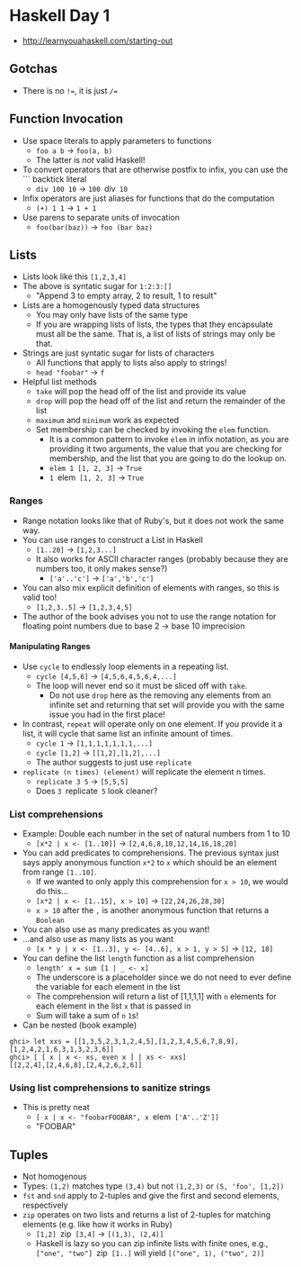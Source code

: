 # Haskell Day 1

- http://learnyouahaskell.com/starting-out

## Gotchas
- There is no `!=`, it is just `/=`

## Function Invocation

- Use space literals to apply parameters to functions
  - `foo a b` -> `foo(a, b)`
  - The latter is _not_ valid Haskell!
- To convert operators that are otherwise postfix to infix, you can use the ``` backtick literal
  - `div 100 10` ->  `100 `div` 10`
- Infix operators are just aliases for functions that do the computation
	- `(+) 1 1` -> `1 + 1`
- Use parens to separate units of invocation
	- `foo(bar(baz))` -> `foo (bar baz)`

## Lists

- Lists look like this `[1,2,3,4]`
- The above is syntatic sugar for `1:2:3:[]`
	- "Append 3 to empty array, 2 to result, 1 to result"
- Lists are a homogenously typed data structures
	- You may only have lists of the same type
	- If you are wrapping lists of lists, the types that they encapsulate must all be the same. That is, a list of lists of strings may only be that.
- Strings are just syntatic sugar for lists of characters
	- All functions that apply to lists also apply to strings!
	- `head "foobar"` -> `f`
- Helpful list methods
	- `take` will pop the head off of the list and provide its value
	- `drop` will pop the head off of the list and return the remainder of the list
	- `maximum` and `minimum` work as expected
	- Set membership can be checked by invoking the `elem` function.
		- It is a common pattern to invoke `elem` in infix notation, as you are providing it two arguments, the value that you are checking for membership, and the list that you are going to do the lookup on.
		- `elem 1 [1, 2, 3]` -> `True`
		- `1 `elem` [1, 2, 3]` -> `True`

### Ranges

- Range notation looks like that of Ruby's, but it does not work the same way. 
- You can use ranges to construct a List in Haskell
	- `[1..20]` -> `[1,2,3...]`
	- It also works for ASCII character ranges (probably because they are numbers too, it only makes sense?)
		- `['a'..'c']` -> `['a','b','c']`
- You can also mix explicit definition of elements with ranges, so this is valid too!
	- `[1,2,3..5]` -> `[1,2,3,4,5]`
- The author of the book advises you not to use the range notation for floating point numbers due to base 2 -> base 10 imprecision

#### Manipulating Ranges

- Use `cycle` to endlessly loop elements in a repeating list.
	- `cycle [4,5,6]` -> `[4,5,6,4,5,6,4,...]`
	- The loop will never end so it must be sliced off with `take`.
		- Do not use `drop` here as the removing any elements from an infinite set and returning that set will provide you with the same issue you had in the first place!
- In contrast, `repeat` will operate only on one element. If you provide it a list, it will cycle that same list an infinite amount of times.
	- `cycle 1` -> `[1,1,1,1,1,1,1,...]`
	- `cycle [1,2]` -> `[[1,2],[1,2],...]`
	- The author suggests to just use `replicate`
- `replicate (n times) (element)` will replicate the element n times.
	- `replicate 3 5` -> `[5,5,5]`
	- Does `3 `replicate` 5` look cleaner?

### List comprehensions

- Example: Double each number in the set of natural numbers from 1 to 10
	- `[x*2 | x <- [1..10]]` -> `[2,4,6,8,10,12,14,16,18,20]`
- You can add predicates to comprehensions. The previous syntax just says apply anonymous function `x*2` to `x` which should be an element from range `[1..10]`.
	- If we wanted to only apply this comprehension for `x > 10`, we would do this...
	- `[x*2 | x <- [1..15], x > 10]` -> `[22,24,26,28,30]`
	- `x > 10` after the `,` is another anonymous function that returns a `Boolean`
- You can also use as many predicates as you want!
- ...and also use as many lists as you want
	- `[x * y | x <- [1..3], y <- [4..6], x > 1, y > 5]` -> `[12, 18]`
- You can define the list `length` function as a list comprehension
	- `length' x = sum [1 | _ <- x]`
	- The underscore is a placeholder since we do not need to ever define the variable for each element in the list
	- The comprehension will return a list of [1,1,1,1] with `n` elements for each element in the list `x` that is passed in
	- Sum will take a sum of `n` `1`s!
- Can be nested (book example)

```
ghci> let xxs = [[1,3,5,2,3,1,2,4,5],[1,2,3,4,5,6,7,8,9],[1,2,4,2,1,6,3,1,3,2,3,6]]  
ghci> [ [ x | x <- xs, even x ] | xs <- xxs]  
[[2,2,4],[2,4,6,8],[2,4,2,6,2,6]]  
```

### Using list comprehensions to sanitize strings

- This is pretty neat
	- `[ x | x <- "foobarFOOBAR", x `elem` ['A'..'Z']]`
	- "FOOBAR"

## Tuples
- Not homogenous
- Types: `(1,2)` matches type `(3,4)` but not `(1,2,3)` or `(5, 'foo', [1,2])`
- `fst` and `snd` apply to 2-tuples and give the first and second elements, respectively
- `zip` operates on two lists and returns a list of 2-tuples for matching elements (e.g. like how it works in Ruby)
	- `[1,2] `zip` [3,4]` -> `[(1,3), (2,4)]`
	- Haskell is lazy so you can zip infinite lists with finite ones, e.g., `["one", "two"] `zip` [1..]` will yield `[("one", 1), ("two", 2)]`

